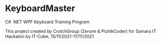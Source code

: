 # KeyboardMaster
C# .NET WPF Keyboard Training Program

This project created by CrutchGroup (Zerumi & PizhikCoder) for Samara IT Hackaton by IT-Cube, 15/11/2021-17/11/2021
